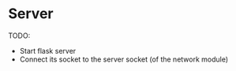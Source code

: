 # Server

TODO:
- Start flask server
- Connect its socket to the server socket (of the network module)